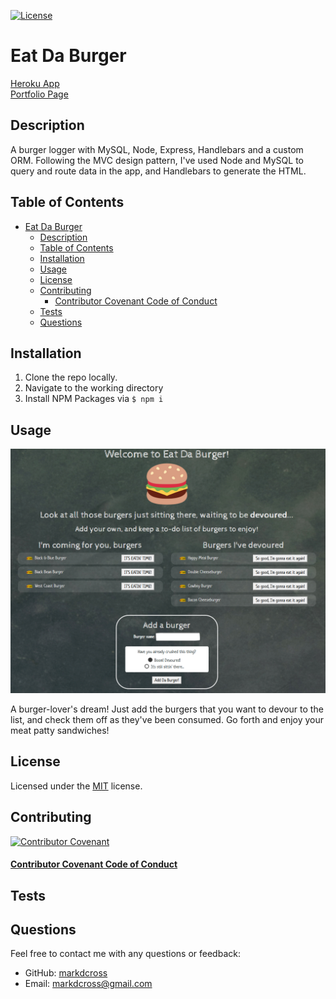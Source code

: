 
[![License](https://img.shields.io/github/license/markdcross/burger)](https://img.shields.io/github/license/markdcross/burger)
# Eat Da Burger 
[Heroku App](https://bc-hw13-burger.herokuapp.com/)  
[Portfolio Page](https://markdcross.me/portfolio.html)

## Description
A burger logger with MySQL, Node, Express, Handlebars and a custom ORM. Following the MVC design pattern, I've used Node and MySQL to query and route data in the app, and Handlebars to generate the HTML.

## Table of Contents
- [Eat Da Burger](#eat-da-burger)
  - [Description](#description)
  - [Table of Contents](#table-of-contents)
  - [Installation](#installation)
  - [Usage](#usage)
  - [License](#license)
  - [Contributing](#contributing)
      - [Contributor Covenant Code of Conduct](#contributor-covenant-code-of-conduct)
  - [Tests](#tests)
  - [Questions](#questions)

## Installation
1. Clone the repo locally.
2. Navigate to the working directory
3. Install NPM Packages via `$ npm i`

## Usage

![screenshot](/public/img/screenshot.png)

A burger-lover's dream! Just add the burgers that you want to devour to the list, and check them off as they've been consumed. Go forth and enjoy your meat patty sandwiches!

## License

Licensed under the [MIT](https://github.com/markdcross/burger/blob/master/LICENSE.txt) license.

## Contributing


[![Contributor Covenant](https://img.shields.io/badge/Contributor%20Covenant-v2.0%20adopted-ff69b4.svg)](code_of_conduct.md)

#### [Contributor Covenant Code of Conduct](https://www.contributor-covenant.org/version/2/0/code_of_conduct/)

## Tests

## Questions
Feel free to contact me with any questions or feedback:
- GitHub: [markdcross](https://github.com/markdcross)
- Email: <markdcross@gmail.com>
